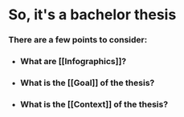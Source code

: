 # So, it's a bachelor thesis

### There are a few points to consider:
- ### What are [[Infographics]]?
- ### What is the [[Goal]] of the thesis?
- ### What is the [[Context]] of the thesis?
